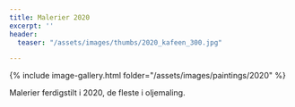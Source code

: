 ```yaml
---
title: Malerier 2020
excerpt: ''
header:
  teaser: "/assets/images/thumbs/2020_kafeen_300.jpg"

---
```

{% include image-gallery.html folder="/assets/images/paintings/2020" %}

Malerier ferdigstilt i 2020, de fleste i oljemaling.